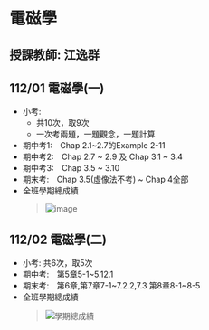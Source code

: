 # 電磁學
## 授課教師: 江逸群
## 112/01 電磁學(一)
- 小考: 
  - 共10次，取9次
  - 一次考兩題，一題觀念，一題計算
- 期中考1:　Chap 2.1~2.7的Example 2-11
- 期中考2:　Chap 2.7 ~ 2.9 及 Chap 3.1 ~ 3.4
- 期中考3:　Chap 3.5 ~ 3.10
- 期末考:　Chap 3.5(虛像法不考) ~ Chap 4全部
- 全班學期總成績
  >![image](https://github.com/yclinlinlin/Electromagnetics/assets/133002084/6c59ee85-5a50-4a69-8527-50e43cbea863)

## 112/02 電磁學(二)
- 小考: 共6次，取5次
- 期中考:　第5章5-1~5.12.1
- 期末考:　第6章,第7章7-1~7.2.2,7.3 第8章8-1~8-5
- 全班學期總成績
  >![學期總成績](https://github.com/yclinlinlin/Electromagnetics/assets/133002084/fa428a18-baf6-400f-8a22-384b592d0972)
